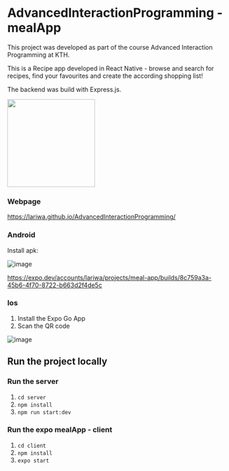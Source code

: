 # AdvancedInteractionProgramming - mealApp
This project was developed as part of the course Advanced Interaction Programming at KTH.

This is a Recipe app developed in React Native - browse and search for recipes, find your favourites and create the according shopping list! 

The backend was build with Express.js.

<img src="https://user-images.githubusercontent.com/40071882/197414786-cddd8f79-71d6-4fb4-be35-4b524a1a803b.png " width="200">


### Webpage 
https://lariwa.github.io/AdvancedInteractionProgramming/ 

### Android 
Install apk:

![image](https://user-images.githubusercontent.com/40071882/197414731-bce9602a-e23f-4486-b0e0-06d2e5e510ef.png)

https://expo.dev/accounts/lariwa/projects/meal-app/builds/8c759a3a-45b6-4f70-8722-b663d2f4de5c 


### Ios
1. Install the Expo Go App
2. Scan the QR code

![image](https://user-images.githubusercontent.com/40071882/197416453-bec5467d-4732-4514-beee-940a7ba87c6a.png)


## Run the project locally
### Run the server
1. `cd server `
2. `npm install `
3. `npm run start:dev`

### Run the expo mealApp - client
1. `cd client `
2. `npm install `
3. `expo start`



